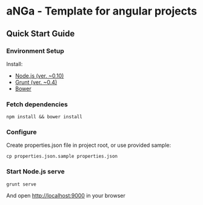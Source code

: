 # aNGa - Template for angular projects

## Quick Start Guide
### Environment Setup
Install: 
* [Node.js (ver. ~0.10)](http://nodejs.org/)
* [Grunt (ver. ~0.4)](http://gruntjs.com/)
* [Bower](http://bower.io/)

### Fetch dependencies
```shell
npm install && bower install
```

### Configure
Create properties.json file in project root, or use provided sample:
```shell
cp properties.json.sample properties.json
```
### Start Node.js serve
```shell
grunt serve
```
And open [http://localhost:9000](http://localhost:9000) in your browser
